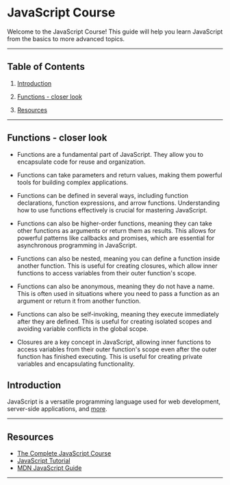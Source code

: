 # JavaScript Course

Welcome to the JavaScript Course! This guide will help you learn JavaScript from the basics to more advanced topics.

---

## Table of Contents

1. [Introduction](#introduction)

1. [Functions - closer look](#functions---closer-look)

1. [Resources](#resources)

---

## Functions - closer look

- Functions are a fundamental part of JavaScript. They allow you to encapsulate code for reuse and organization.
- Functions can take parameters and return values, making them powerful tools for building complex applications.

- Functions can be defined in several ways, including function declarations, function expressions, and arrow functions. Understanding how to use functions effectively is crucial for mastering JavaScript.

- Functions can also be higher-order functions, meaning they can take other functions as arguments or return them as results. This allows for powerful patterns like callbacks and promises, which are essential for asynchronous programming in JavaScript.

- Functions can also be nested, meaning you can define a function inside another function. This is useful for creating closures, which allow inner functions to access variables from their outer function's scope.

- Functions can also be anonymous, meaning they do not have a name. This is often used in situations where you need to pass a function as an argument or return it from another function.

- Functions can also be self-invoking, meaning they execute immediately after they are defined. This is useful for creating isolated scopes and avoiding variable conflicts in the global scope.

- Closures are a key concept in JavaScript, allowing inner functions to access variables from their outer function's scope even after the outer function has finished executing. This is useful for creating private variables and encapsulating functionality.

## Introduction

JavaScript is a versatile programming language used for web development, server-side applications, and [more](/00-Introduction/Intro.md).

---

## Resources

- [The Complete JavaScript Course](https://www.udemy.com/course/the-complete-javascript-course/?kw=the+complete+ja&src=sac&couponCode=CP130525BRGB)
- [JavaScript Tutorial](https://www.w3schools.com/Js/)
- [MDN JavaScript Guide](https://developer.mozilla.org/en-US/docs/Web/JavaScript/Guide)

---
